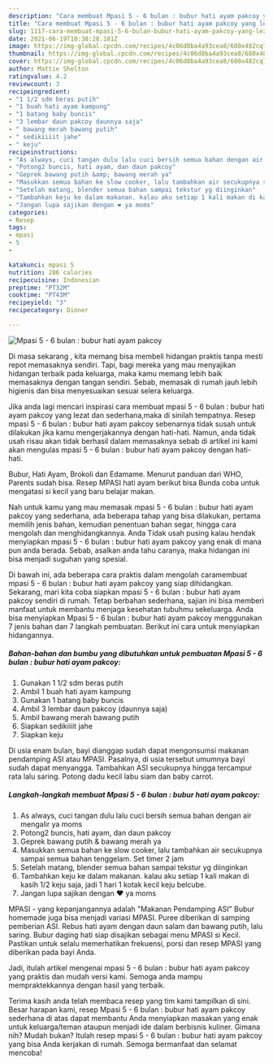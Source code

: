 ```yaml
---
description: "Cara membuat Mpasi 5 - 6 bulan : bubur hati ayam pakcoy yang lezat dan Mudah Dibuat"
title: "Cara membuat Mpasi 5 - 6 bulan : bubur hati ayam pakcoy yang lezat dan Mudah Dibuat"
slug: 1117-cara-membuat-mpasi-5-6-bulan-bubur-hati-ayam-pakcoy-yang-lezat-dan-mudah-dibuat
date: 2021-06-19T10:38:28.181Z
image: https://img-global.cpcdn.com/recipes/4c06d8ba4a93cea8/680x482cq70/mpasi-5-6-bulan-bubur-hati-ayam-pakcoy-foto-resep-utama.jpg
thumbnail: https://img-global.cpcdn.com/recipes/4c06d8ba4a93cea8/680x482cq70/mpasi-5-6-bulan-bubur-hati-ayam-pakcoy-foto-resep-utama.jpg
cover: https://img-global.cpcdn.com/recipes/4c06d8ba4a93cea8/680x482cq70/mpasi-5-6-bulan-bubur-hati-ayam-pakcoy-foto-resep-utama.jpg
author: Mattie Shelton
ratingvalue: 4.2
reviewcount: 3
recipeingredient:
- "1 1/2 sdm beras putih"
- "1 buah hati ayam kampung"
- "1 batang baby buncis"
- "3 lembar daun pakcoy daunnya saja"
- " bawang merah bawang putih"
- " sedikiiiit jahe"
- " keju"
recipeinstructions:
- "As always, cuci tangan dulu lalu cuci bersih semua bahan dengan air mengalir ya moms"
- "Potong2 buncis, hati ayam, dan daun pakcoy"
- "Geprek bawang putih &amp; bawang merah ya"
- "Masukkan semua bahan ke slow cooker, lalu tambahkan air secukupnya sampai semua bahan tenggelam. Set timer 2 jam"
- "Setelah matang, blender semua bahan sampai tekstur yg diinginkan"
- "Tambahkan keju ke dalam makanan. kalau aku setiap 1 kali makan di kasih 1/2 keju saja, jadi 1 hari 1 kotak kecil keju belcube."
- "Jangan lupa sajikan dengan ❤️ ya moms"
categories:
- Resep
tags:
- mpasi
- 5
- 

katakunci: mpasi 5  
nutrition: 286 calories
recipecuisine: Indonesian
preptime: "PT32M"
cooktime: "PT43M"
recipeyield: "3"
recipecategory: Dinner

---
```



![Mpasi 5 - 6 bulan : bubur hati ayam pakcoy](https://img-global.cpcdn.com/recipes/4c06d8ba4a93cea8/680x482cq70/mpasi-5-6-bulan-bubur-hati-ayam-pakcoy-foto-resep-utama.jpg)

Di masa  sekarang , kita memang bisa membeli hidangan praktis tanpa mesti repot memasaknya sendiri. Tapi, bagi mereka yang mau menyajikan hidangan terbaik pada keluarga, maka kamu memang lebih baik memasaknya dengan tangan sendiri. Sebab, memasak di rumah jauh lebih higienis dan bisa menyesuaikan sesuai selera keluarga.

Jika anda lagi mencari inspirasi cara membuat mpasi 5 - 6 bulan : bubur hati ayam pakcoy yang lezat dan sederhana,maka di sinilah tempatnya. Resep mpasi 5 - 6 bulan : bubur hati ayam pakcoy  sebenarnya tidak susah untuk dilakukan jika kamu mengerjakannya dengan hati-hati. Namun, anda tidak usah risau akan tidak berhasil dalam memasaknya 
sebab di artikel ini kami akan mengulas mpasi 5 - 6 bulan : bubur hati ayam pakcoy dengan hati-hati.  

Bubur, Hati Ayam, Brokoli dan Edamame. Menurut panduan dari WHO, Parents sudah bisa. Resep MPASI hati ayam berikut bisa Bunda coba untuk mengatasi si kecil yang baru belajar makan.

Nah untuk kamu yang mau memasak mpasi 5 - 6 bulan : bubur hati ayam pakcoy yang sederhana, ada beberapa tahap yang bisa dilakukan, pertama memilih jenis bahan, kemudian penentuan bahan segar, hingga cara mengolah dan menghidangkannya. Anda Tidak usah pusing kalau hendak menyiapkan mpasi 5 - 6 bulan : bubur hati ayam pakcoy yang enak di mana pun anda berada. Sebab, asalkan anda  tahu caranya, maka hidangan ini bisa menjadi suguhan yang spesial.

Di bawah ini, ada beberapa cara praktis  dalam mengolah caramembuat mpasi 5 - 6 bulan : bubur hati ayam pakcoy yang siap dihidangkan. Sekarang, mari kita coba siapkan mpasi 5 - 6 bulan : bubur hati ayam pakcoy sendiri di rumah. Tetap berbahan sederhana, sajian ini bisa memberi manfaat untuk membantu menjaga kesehatan tubuhmu sekeluarga. Anda bisa menyiapkan Mpasi 5 - 6 bulan : bubur hati ayam pakcoy menggunakan 7 jenis bahan dan 7 langkah pembuatan. Berikut ini cara untuk menyiapkan hidangannya.

<!--inarticleads1-->

##### Bahan-bahan dan bumbu yang dibutuhkan untuk pembuatan Mpasi 5 - 6 bulan : bubur hati ayam pakcoy:

1. Gunakan 1 1/2 sdm beras putih
1. Ambil 1 buah hati ayam kampung
1. Gunakan 1 batang baby buncis
1. Ambil 3 lembar daun pakcoy (daunnya saja)
1. Ambil  bawang merah bawang putih
1. Siapkan  sedikiiiit jahe
1. Siapkan  keju


Di usia enam bulan, bayi dianggap sudah dapat mengonsumsi makanan pendamping ASI atau MPASI. Pasalnya, di usia tersebut umumnya bayi sudah dapat menyangga. Tambahkan ASI secukupnya hingga tercampur rata lalu saring. Potong dadu kecil labu siam dan baby carrot. 

<!--inarticleads2-->

##### Langkah-langkah membuat Mpasi 5 - 6 bulan : bubur hati ayam pakcoy:

1. As always, cuci tangan dulu lalu cuci bersih semua bahan dengan air mengalir ya moms
1. Potong2 buncis, hati ayam, dan daun pakcoy
1. Geprek bawang putih &amp; bawang merah ya
1. Masukkan semua bahan ke slow cooker, lalu tambahkan air secukupnya sampai semua bahan tenggelam. Set timer 2 jam
1. Setelah matang, blender semua bahan sampai tekstur yg diinginkan
1. Tambahkan keju ke dalam makanan. kalau aku setiap 1 kali makan di kasih 1/2 keju saja, jadi 1 hari 1 kotak kecil keju belcube.
1. Jangan lupa sajikan dengan ❤️ ya moms


MPASI - yang kepanjangannya adalah &#34;Makanan Pendamping ASI&#34; Bubur homemade juga bisa menjadi variasi MPASI. Puree diberikan di samping pemberian ASI. Rebus hati ayam dengan daun salam dan bawang putih, lalu saring. Bubur daging hati siap disajikan sebagai menu MPASI si Kecil. Pastikan untuk selalu memerhatikan frekuensi, porsi dan resep MPASI yang diberikan pada bayi Anda. 

Jadi, itulah artikel mengenai  mpasi 5 - 6 bulan : bubur hati ayam pakcoy  yang praktis dan mudah versi kami. Semoga anda mampu mempraktekkannya dengan hasil yang terbaik. 

Terima kasih anda telah membaca resep yang tim kami tampilkan di sini. Besar harapan kami, resep  Mpasi 5 - 6 bulan : bubur hati ayam pakcoy sederhana di atas dapat membantu Anda menyiapkan masakan yang enak untuk keluarga/teman ataupun menjadi ide dalam berbisnis kuliner. Gimana nih? Mudah bukan? Itulah resep mpasi 5 - 6 bulan : bubur hati ayam pakcoy yang bisa Anda kerjakan di rumah. Semoga bermanfaat dan selamat mencoba!

